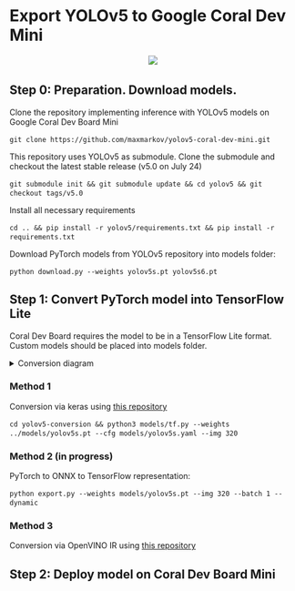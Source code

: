 # Export YOLOv5 to Google Coral Dev Mini

<p align="center">
  <a href="https://github.com/ultralytics/yolov5/discussions/3213">
  <img width="850" src="https://github.com/ultralytics/yolov5/releases/download/v1.0/banner-export-competition.png"></a>
</p>

## Step 0: Preparation. Download models.

Clone the repository implementing inference with YOLOv5 models on Google Coral Dev Board Mini

```
git clone https://github.com/maxmarkov/yolov5-coral-dev-mini.git
```

This repository uses YOLOv5 as submodule. Clone the submodule and checkout the latest stable release (v5.0 on July 24)

```
git submodule init && git submodule update && cd yolov5 && git checkout tags/v5.0
```

Install all necessary requirements 

```
cd .. && pip install -r yolov5/requirements.txt && pip install -r requirements.txt
```

Download PyTorch models from YOLOv5 repository into models folder:

```
python download.py --weights yolov5s.pt yolov5s6.pt 
```

## Step 1: Convert PyTorch model into TensorFlow Lite

Coral Dev Board requires the model to be in a TensorFlow Lite format. 
Custom models should be placed into models folder.

<details><summary>Conversion diagram</summary>
<p>

<img src="data/diagram.png" width="650" height="450">

</p>
</details>

### Method 1

Conversion via keras using [this repository](https://github.com/zldrobit/yolov5)

```
cd yolov5-conversion && python3 models/tf.py --weights ../models/yolov5s.pt --cfg models/yolov5s.yaml --img 320 
```

### Method 2 (in progress)

PyTorch to ONNX to TensorFlow representation:

```
python export.py --weights models/yolov5s.pt --img 320 --batch 1 --dynamic
```

### Method 3

Conversion via OpenVINO IR using [this repository](https://github.com/PINTO0309/openvino2tensorflow)


## Step 2: Deploy model on Coral Dev Board Mini 
